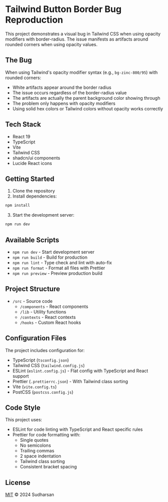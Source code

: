 # Tailwind Button Border Bug Reproduction

This project demonstrates a visual bug in Tailwind CSS when using opacity modifiers with border-radius. The issue manifests as artifacts around rounded corners when using opacity values.

## The Bug

When using Tailwind's opacity modifier syntax (e.g., `bg-zinc-800/95`) with rounded corners:

- White artifacts appear around the border radius
- The issue occurs regardless of the border-radius value
- The artifacts are actually the parent background color showing through
- The problem only happens with opacity modifiers
- Using solid hex colors or Tailwind colors without opacity works correctly

## Tech Stack

- React 19
- TypeScript
- Vite
- Tailwind CSS
- shadcn/ui components
- Lucide React icons

## Getting Started

1. Clone the repository
2. Install dependencies:

```bash
npm install
```

3. Start the development server:

```bash
npm run dev
```

## Available Scripts

- `npm run dev` - Start development server
- `npm run build` - Build for production
- `npm run lint` - Type check and lint with auto-fix
- `npm run format` - Format all files with Prettier
- `npm run preview` - Preview production build

## Project Structure

- `/src` - Source code
  - `/components` - React components
  - `/lib` - Utility functions
  - `/contexts` - React contexts
  - `/hooks` - Custom React hooks

## Configuration Files

The project includes configuration for:

- TypeScript (`tsconfig.json`)
- Tailwind CSS (`tailwind.config.js`)
- ESLint (`eslint.config.js`) - Flat config with TypeScript and React support
- Prettier (`.prettierrc.json`) - With Tailwind class sorting
- Vite (`vite.config.ts`)
- PostCSS (`postcss.config.js`)

## Code Style

This project uses:

- ESLint for code linting with TypeScript and React specific rules
- Prettier for code formatting with:
  - Single quotes
  - No semicolons
  - Trailing commas
  - 2 space indentation
  - Tailwind class sorting
  - Consistent bracket spacing

## License

[MIT](./LICENSE) © 2024 Sudharsan
